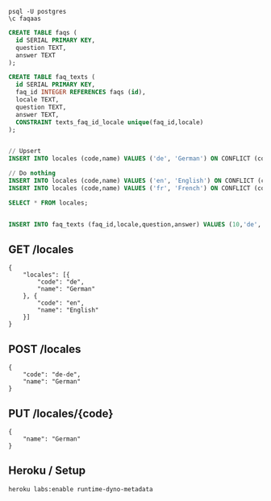 
```
psql -U postgres
\c faqaas
```

```sql
CREATE TABLE faqs (
  id SERIAL PRIMARY KEY,
  question TEXT,
  answer TEXT
);

CREATE TABLE faq_texts (
  id SERIAL PRIMARY KEY,
  faq_id INTEGER REFERENCES faqs (id),
  locale TEXT,
  question TEXT,
  answer TEXT,
  CONSTRAINT texts_faq_id_locale unique(faq_id,locale)
);


// Upsert
INSERT INTO locales (code,name) VALUES ('de', 'German') ON CONFLICT (code) DO UPDATE SET name = EXCLUDED.name;

// Do nothing
INSERT INTO locales (code,name) VALUES ('en', 'English') ON CONFLICT (code) DO NOTHING;
INSERT INTO locales (code,name) VALUES ('fr', 'French') ON CONFLICT (code) DO NOTHING;

SELECT * FROM locales;


INSERT INTO faq_texts (faq_id,locale,question,answer) VALUES (10,'de', 'Wer hat an der Uhr gedreht?', 'Paulchen Panter');

```

## GET /locales
	{
		"locales": [{
			"code": "de",
			"name": "German"
		}, {
			"code": "en",
			"name": "English"
		}]
	}

## POST /locales
	{
		"code": "de-de",
		"name": "German"
	}

## PUT /locales/{code}
	{
		"name": "German"
	}


## Heroku / Setup


```bash
heroku labs:enable runtime-dyno-metadata
```
